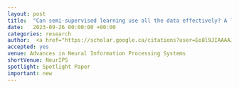 ```yaml
---
layout: post
title:  "Can semi-supervised learning use all the data effectively? A lower bound perspective"
date:   2023-09-26 00:00:00 +00:00
categories: research
author:  <a href="https://scholar.google.ca/citations?user=Eo8l9JIAAAAJ&hl=en"> Gizem Yüce* </a>, <a href="https://alex-tifrea.github.io/"> Alexandru Țifrea </a>, <strong> Amartya Sanyal </strong>, <a href="https://sml.inf.ethz.ch/group/fannyy/"> Fanny Yang</a>
accepted: yes
venue: Advances in Neural Information Processing Systems 
shortVenue: NeurIPS
spotlight: Spotlight Paper
important: new
--- 
```

